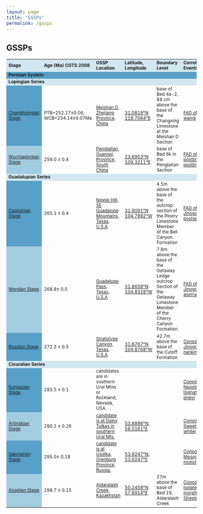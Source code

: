 ```yaml
---
layout: page
title: "GSSPs"
permalink: /gssps
---
```

## GSSPs
<style>
    table {
        font-size: smaller;
    }
</style>
<table cellpadding="5" width="640">
    <tbody>
    <tr bgcolor="#D2E6F0">
        <td><strong>Stage</strong></td>
        <td><strong>Age (Ma) CGTS 2008</strong></td>
        <td><strong>GSSP Location</strong></td>
        <td><strong>Latitude, Longitude</strong></td>
        <td><strong>Boundary Level</strong></td>
        <td><strong>Correlation Events</strong></td>
        <td><strong>Status</strong></td>
        <td><strong>Reference</strong></td>
    </tr>
    <tr bgcolor="#ff7f24">
        <td colspan="8" bgcolor="#569EC6"><strong>Permian System</strong></td>
    </tr>
    <tr bgcolor="#cdcd00">
        <td colspan="8" bgcolor="#D2E6F0"><strong>Lopingian Series</strong></td>
    </tr>
    <tr bordercolor="#cccccc">
        <td bgcolor="#58A0C8"><a href="https://stratigraphy.org/subcommission-permian/gssps/changhsingian-stage">Changhsingian Stage</a></td>
        <td>PTB=252.17±0.06, WCB=254.14±0.07Ma</td>
        <td><a href="https://stratigraphy.org/subcommission-permian/images/20121027201232593.jpg">Meishan D, Zhejiang Province, China</a></td>
        <td><a href="https://stratigraphy.org/subcommission-permian/images/20121102220726946.jpg">31.0819°N 119.7064°E</a></td>
        <td>base of Bed 4a-2, 88 cm above the base of the Changxing Limestone at the Meishan D Section</td>
        <td><a href="https://stratigraphy.org/subcommission-permian/images/20121103101354529.jpg">FAD of Clarkina wangi</a></td>
        <td>Ratified 2005</td>
        <td><a href="https://stratigraphy.org/subcommission-permian/files/base Changhsingian.pdf">Episodes 29/3, p. 175-182, 2006</a></td>
    </tr>    
    <tr bordercolor="#cccccc">
        <td bgcolor="#A4CCE1"><a href="https://stratigraphy.org/subcommission-permian/gssps/wuchiapingian-stage">Wuchiapingian Stage</a></td>
        <td>259.0 ± 0.4</td>
        <td><a href="https://stratigraphy.org/subcommission-permian/images/20120927153523606.jpg">Penglaitan, Guangxi Province, South China</a></td>
        <td><a href="https://stratigraphy.org/subcommission-permian/images/20121102220912686.jpg">23.6953°N 109.3211°E</a></td>
        <td>base of Bed 6k in the Penglaitan Section</td>
        <td><a href="https://stratigraphy.org/subcommission-permian/images/20121023220414005.jpg">FAD of Clarkina postbitteri postbitteri</a></td>
        <td>Ratified 2004</td>
        <td><a href="https://stratigraphy.org/subcommission-permian/files/base Wuchiapingian.pdf">Episodes 29/4, p. 253-262, 2006</a></td>
    </tr>    
    <tr bgcolor="#cdcd00">
        <td colspan="8" bgcolor="#D2E6F0"><strong>Guadalupian Series</strong></td>
    </tr>    
    <tr bordercolor="#cccccc">
        <td bgcolor="#58A0C8"><a href="https://stratigraphy.org/subcommission-permian/gssps/capitanian-stage">Capitanian Stage</a></td>
        <td>265.1 ± 0.4</td>
        <td><a href="https://stratigraphy.org/subcommission-permian/images/20121027191015920.jpg">Nipple Hill, SE Guadalupe Mountains, Texas, U.S.A</a></td>
        <td><a href="https://stratigraphy.org/subcommission-permian/images/20121102220950163.jpg">31.9091°N 104.7892°W</a></td>
        <td>4.5m above the base of the outcrop section of the Pinery Limestone Member of the Bell Canyon Formation</td>
        <td><a href="https://stratigraphy.org/subcommission-permian/images/20121103194210859.jpg" title="_Jinogondolella postserrata_ (Behnken) from the Glass Mountains. The first occurrence of this species is defined as the base of the Capitanian Stage (after Wardlaw, 2000, The Guadalupian Syposium)">FAD of Jinogondolella postserrata</a></td>
        <td>Ratified 2001</td>
        <td><a href="https://stratigraphy.org/subcommission-permian/files/Roadian-Capitanian.pdf">Glenister et al., 1999, Permophiles</a></td>
    </tr>    
    <tr bordercolor="#cccccc">
        <td bgcolor="#A4CCE1"><a href="https://stratigraphy.org/subcommission-permian/gssps/wordian-stage">Wordian Stage</a></td>
        <td>268.8± 0.5</td>
        <td><a href="https://stratigraphy.org/subcommission-permian/images/20121027200142129.jpg">Guadalupe Pass, Texas, U.S.A</a></td>
        <td><a href="https://stratigraphy.org/subcommission-permian/images/20121102221023791.jpg">31.8658°N 104.8328°W</a></td>
        <td>7.6m above the base of the Getaway Ledge outcrop Section of the Getaway Limestone Member of the Cherry Canyon Formation</td>
        <td><a href="https://stratigraphy.org/subcommission-permian/images/20121103194924165.jpg" title="Jinogondolella aserrata (Clark and Behnken) from the Glass Mountains. The first occurrence of this species has been defined as the base of the Wordian Stage (after Wardlaw, 2000)">FAD of Jinogondolella aserrata</a></td>
        <td>Ratified 2001</td>
        <td><a href="https://stratigraphy.org/subcommission-permian/files/Roadian-Capitanian.pdf">Glenister et al., 1999, Permophiles</a></td>
    </tr>    
    <tr bordercolor="#cccccc">
        <td bgcolor="#58A0C8"><a href="https://stratigraphy.org/subcommission-permian/gssps/roadian-stage">Roadian Stage</a></td>
        <td>272.3 ± 0.5</td>
        <td><a href="https://stratigraphy.org/subcommission-permian/images/20121027200214942.jpg">Stratotype Canyon, Texas, U.S.A</a></td>
        <td><a href="https://stratigraphy.org/subcommission-permian/images/20121102221056425.jpg">31.8767°N 104.8768°W</a></td>
        <td>42.7m above the base of the Cutoff Formation</td>
        <td><a href="https://stratigraphy.org/subcommission-permian/images/20121101164240566.jpg" title="_Jinogondolella nankingensis_">Conodont FAD Jinogondolella nankingensis</a></td>
        <td>Ratified 2001</td>
        <td><a href="https://stratigraphy.org/subcommission-permian/files/Roadian-Capitanian.pdf">Glenister et al.1999, Permophiles</a></td>
    </tr>
    <tr bgcolor="#cdcd00">
        <td colspan="8" bgcolor="#D2E6F0"><strong>Cisuralian Series</strong></td>
    </tr>
    <tr bordercolor="#cccccc">
        <td bgcolor="#58A0C8"><a href="https://stratigraphy.org/subcommission-permian/gssps/kungurian-stage">Kungurian Stage</a></td>
        <td>283.5 ± 0.1</td>
        <td>candidates are in southern Ural Mtns or Rockland, Nevada, USA.</td>
        <td></td>
        <td></td>
        <td><a href="https://stratigraphy.org/subcommission-permian/images/20121102164648661.jpg" title="A: The evolutionary lineage of Neostreptognathodus pequopensis Behnken – N. pnevi Kozur and Movshovitsch Chernykh from the Rockland Section in Pequop Moutains, Neveda, USA. 1-7, Neostreptognathodus penvi; 8-13, mostly transitional; 14-19, Neostreptognathodus pequopensis Behnken
B: The evolutionary lineage of Neostreptognathodus pequopensis Behnken – N. pnevi Kozur et Movshovitsch Chernykh from the Mechetlino Section in southern Urals, Russia. 1 - Neostreptognathodus pequopensis, from bed 4; 2 - transitional from N. pequopensis to N. pnevi, from bed 9; 3 – N. pnevi, from bed 9.">Conodont FAD Neostrep- tognathodus pnevi</a></td>
        <td></td>
        <td></td>
    </tr>    
    <tr bordercolor="#cccccc">
        <td bgcolor="#A4CCE1"><a href="https://stratigraphy.org/subcommission-permian/gssps/artinskian-stage">Artinskian Stage</a></td>
        <td>290.1 ± 0.26</td>
        <td><a href="https://stratigraphy.org/subcommission-permian/images/20121027194647275.jpg">candidate is at Dalny Tulkas in southern Ural Mts.</a></td>
        <td><a href="https://stratigraphy.org/subcommission-permian/images/20121102221506904.jpg">53.8886°N, 56.5161°E</a></td>
        <td></td>
        <td><a href="https://stratigraphy.org/subcommission-permian/images/20121116193633896.jpg" title="Sweetognathus whitei (Rhodes) from Bed 4 at Dalny Tulkas (after Chernyk, 2006)">Conodont FAD Sweetognathus whitei</a></td>
        <td></td>
        <td></td>
    </tr>    
    <tr bordercolor="#cccccc">
        <td bgcolor="#58A0C8"><a href="https://stratigraphy.org/subcommission-permian/gssps/sakmarian-stage">Sakmarian Stage</a></td>
        <td>295.0± 0.18</td>
        <td><a href="https://stratigraphy.org/subcommission-permian/images/20121027194719963.jpg">candidate is at Usolka, Orenburg Province, Russia.</a></td>
        <td><a href="https://stratigraphy.org/subcommission-permian/images/20121102221421013.jpg">53.9247°N,  53.9247°E</a></td>
        <td></td>
        <td><a href="https://stratigraphy.org/subcommission-permian/images/M.monstra.JPG" title="Mesogondolella monstra Chernyk from the Usolka section (Chernyk, 2020)">Conodont FAD Mesogondolella monstra</a></td>
        <td>Ratified 2018</td>
        <td><a href="https://stratigraphy.org/subcommission-permian/files/base Sakmarian.pdf">Episodes 43/4, p. 961-979, 2020</a></td>
    </tr>    
    <tr bordercolor="#cccccc">
        <td bgcolor="#A4CCE1"><a href="https://stratigraphy.org/subcommission-permian/gssps/asselian-stage">Asselian Stage</a></td>
        <td>298.7 ± 0.15</td>
        <td><a href="https://stratigraphy.org/subcommission-permian/images/20121101141806829.jpg">Aidaralash Creek, Kazakhstan</a></td>
        <td><a href="https://stratigraphy.org/subcommission-permian/images/20121102221720190.jpg">50.2458°N 57.8914°E</a></td>
        <td>27m above the base of Bed 19, Aidaralash Creek</td>
        <td><a href="https://stratigraphy.org/subcommission-permian/images/20121106095252405.png">Conodont FAD of isolated-nodular morphotype of Streptognathodus </a></td>
        <td>Ratified 1996</td>
        <td><a href="https://stratigraphy.org/subcommission-permian/files/Asselian.pdf">Episodes 21/1, p. 11-18, 1998</a></td>
    </tr>
    </tbody>
</table>

